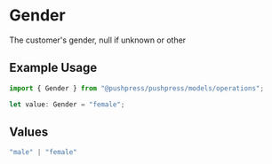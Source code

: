 # Gender

The customer's gender, null if unknown or other

## Example Usage

```typescript
import { Gender } from "@pushpress/pushpress/models/operations";

let value: Gender = "female";
```

## Values

```typescript
"male" | "female"
```